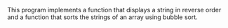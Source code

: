 This program implements a function that displays a string in reverse order and a function that sorts the strings of an array using bubble sort.